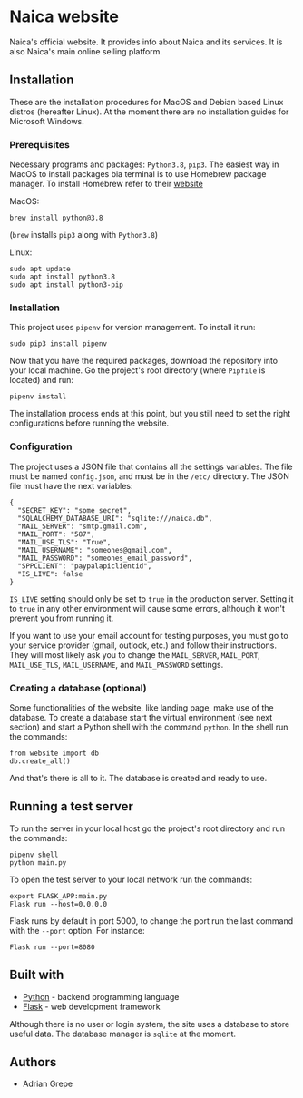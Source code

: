 # Naica website
Naica's official website. It provides info about Naica and its services. It is also Naica's main online selling platform. 

## Installation
These are the installation procedures for MacOS and Debian based Linux distros (hereafter Linux). At the moment there are no installation guides for Microsoft Windows.

### Prerequisites
Necessary programs and packages: `Python3.8`, `pip3`.
The easiest way in MacOS to install packages bia terminal is to use Homebrew package manager. To install Homebrew refer to their [website](https://brew.sh)

MacOS:
```
brew install python@3.8
```
(`brew` installs `pip3` along with `Python3.8`)

Linux:
```
sudo apt update
sudo apt install python3.8
sudo apt install python3-pip
```
### Installation
This project uses `pipenv` for version management. To install it run:
```
sudo pip3 install pipenv
```
Now that you have the required packages, download the repository into your local machine. Go the project's root directory (where `Pipfile` is located) and run:
```
pipenv install
```
The installation process ends at this point, but you still need to set the right configurations before running the website.
### Configuration
The project uses a JSON file that contains all the settings variables. The file must be named `config.json`, and must be in the `/etc/` directory. The JSON file must have the next variables:
```
{
  "SECRET_KEY": "some secret",
  "SQLALCHEMY_DATABASE_URI": "sqlite:///naica.db",
  "MAIL_SERVER": "smtp.gmail.com",
  "MAIL_PORT": "587",
  "MAIL_USE_TLS": "True",
  "MAIL_USERNAME": "someones@gmail.com",
  "MAIL_PASSWORD": "someones_email_password",
  "SPPCLIENT": "paypalapiclientid",
  "IS_LIVE": false
}
```
`IS_LIVE` setting should only be set to `true` in the production server. Setting it to `true` in any other environment will cause some errors, although it won't prevent you from running it.

If you want to use your email account for testing purposes, you must go to your service provider (gmail, outlook, etc.) and follow their instructions. They will most likely ask you to change the 
`MAIL_SERVER`, `MAIL_PORT`, `MAIL_USE_TLS`, `MAIL_USERNAME`, and `MAIL_PASSWORD` settings.
### Creating a database (optional)
Some functionalities of the website, like landing page, make use of the database. To create a database start the virtual environment (see next section) and start a Python shell with the command `python`. In the shell run the commands:
```
from website import db
db.create_all()
```
And that's there is all to it. The database is created and ready to use.
## Running a test server
To run the server in your local host go the project's root directory and run the commands:
```
pipenv shell
python main.py
```
To open the test server to your local network run the commands:
```
export FLASK_APP:main.py
Flask run --host=0.0.0.0
```
Flask runs by default in port 5000, to change the port run the last command with the `--port` option. For instance:
```
Flask run --port=8080
```
## Built with
* [Python](https://www.python.org) - backend programming language
* [Flask](https://flask.palletsprojects.com) - web development framework

Although there is no user or login system, the site uses a database to store useful data. The database manager is `sqlite` at the moment.
## Authors
* Adrian Grepe
